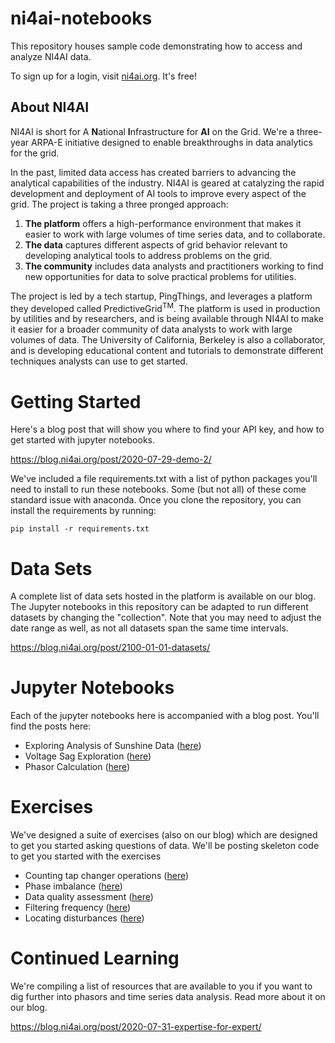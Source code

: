 # ni4ai-notebooks

This repository houses sample code demonstrating how to access and analyze NI4AI data.

To sign up for a login, visit [ni4ai.org](https://ni4ai.org/info). It's free!

## About NI4AI 
NI4AI is short for A **N**ational **I**nfrastructure for **AI** on the Grid.
We're a three-year ARPA-E initiative designed to enable breakthroughs in data analytics for the grid.

In the past, limited data access has created barriers to advancing the analytical capabilities of the industry. 
NI4AI is geared at catalyzing the rapid development and deployment of AI tools to improve every aspect of the grid. 
The project is taking a three pronged approach:

1. **The platform** offers a high-performance environment that makes it easier to work with large volumes of time series data, and to collaborate.
2. **The data** captures different aspects of grid behavior relevant to developing analytical tools to address problems on the grid.
3. **The community** includes data analysts and practitioners working to find new opportunities for data to solve practical problems for utilities.

The project is led by a tech startup, PingThings, and leverages a platform they developed called PredictiveGrid<sup>TM</sup>. 
The platform is used in production by utilities and by researchers, and is being available through NI4AI to make it easier for a broader community of data analysts to work with large volumes of data. 
The University of California, Berkeley is also a collaborator, and is developing educational content and tutorials to demonstrate different techniques analysts can use to get started.

# Getting Started

Here's a blog post that will show you where to find your API key, and how to get started with jupyter notebooks.

https://blog.ni4ai.org/post/2020-07-29-demo-2/

We've included a file requirements.txt with a list of python packages you'll need to install to run these notebooks.
Some (but not all) of these come standard issue with anaconda.
Once you clone the repository, you can install the requirements by running:

```
pip install -r requirements.txt
```

# Data Sets
A complete list of data sets hosted in the platform is available on our blog. 
The Jupyter notebooks in this repository can be adapted to run different datasets by changing the "collection".
Note that you may need to adjust the date range as well, as not all datasets span the same time intervals.

https://blog.ni4ai.org/post/2100-01-01-datasets/

# Jupyter Notebooks
Each of the jupyter notebooks here is accompanied with a blog post. You'll find the posts here:

- Exploring Analysis of Sunshine Data ([here](https://blog.ni4ai.org/post/2020-03-30-sunshine-data/))
- Voltage Sag Exploration ([here](https://blog.ni4ai.org/post/2020-04-15-voltage-sags/))
- Phasor Calculation ([here](https://blog.ni4ai.org/post/2020-07-30-what-is-the-angle/))


# Exercises
We've designed a suite of exercises (also on our blog) which are designed to get you started asking questions of data.
We'll be posting skeleton code to get you started with the exercises

- Counting tap changer operations ([here](https://blog.ni4ai.org/post/2020-10-19-tap-change/))
- Phase imbalance ([here](https://blog.ni4ai.org/post/2020-10-19-phase-imbalance/))
- Data quality assessment ([here](https://blog.ni4ai.org/post/2020-10-19-data-quality/))
- Filtering frequency ([here](https://blog.ni4ai.org/post/2020-10-19-frequency-filters/))
- Locating disturbances ([here](https://blog.ni4ai.org/post/2020-10-19-locating-disturbances/))

# Continued Learning

We're compiling a list of resources that are available to you if you want to dig further into phasors and time series data analysis.
Read more about it on our blog.

https://blog.ni4ai.org/post/2020-07-31-expertise-for-expert/
